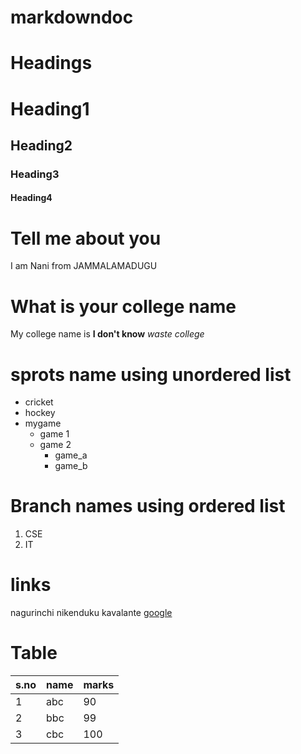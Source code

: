# markdowndoc

# Headings

# Heading1
## Heading2
### Heading3
#### Heading4

# Tell me about you
I am Nani from JAMMALAMADUGU

# What is your college name
My college name is **I don't know** *waste college*

# sprots name using unordered list

* cricket
* hockey
* mygame
  * game 1
  * game 2
    * game_a
    * game_b
    
# Branch names using ordered list
1. CSE
2. IT

# links
nagurinchi nikenduku kavalante [google](https://www.google.com)

# Table

s.no|name|marks
-----|----|-----
1|abc|90
2|bbc|99
3|cbc|100
